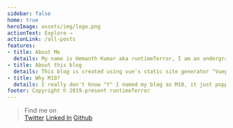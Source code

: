 ```yaml
---
sidebar: false
home: true
heroImage: assets/img/logo.png
actionText: Explore →
actionLink: /all-posts
features:
- title: About Me
  details: My name is Hemanth Kumar aka runtimeTerror, I am an undergraduate student at IIT Kharagpur.
- title: About this blog
  details: This blog is created using vue's static site generator "Vuepress" which is then hosted on netlify and also has PWA features
- title: Why M10?
  details: I really don't know "Y" I named my blog as M10, it just popped out of my head and sounded cool ¯\_(ツ)_/¯
footer: Copyright © 2019-present runtimeTerror
---
```

>Find me on    
 [Twitter](https://twitter.com/runtimeTerror17) [Linked In](https://www.linkedin.com/in/hemanth-kumar-uppada-7618ba174/) [Github](https://github.com/hemanth-hk)